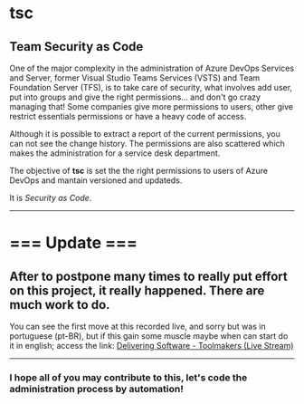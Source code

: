 # tsc

## Team Security as Code

One of the major complexity in the administration of Azure DevOps Services and Server, former Visual Studio Teams Services (VSTS) and Team Foundation Server (TFS), is to take care of security, what involves add user, put into groups and give the right permissions... and don't go crazy managing that! Some companies give more permissions to users, other give restrict essentials permissions or have a heavy code of access.

Although it is possible to extract a report of the current permissions, you can not see the change history. The permissions are also scattered which makes the administration for a service desk department.
 
The objective of **tsc** is set the the right permissions to users of Azure DevOps and mantain versioned and updateds. 

It is *Security as Code*.

---

# === Update ===

## After to postpone many times to really put effort on this project, it really happened. There are much work to do. 

You can see the first move at this recorded live, and sorry but was in portuguese (pt-BR), but if this gain some muscle maybe when can start do it in english; access the link: [Delivering Software - Toolmakers (Live Stream)](https://youtu.be/xZtUsEyESnY) 

---

### I hope all of you may contribute to this, let's code the administration process by automation!
